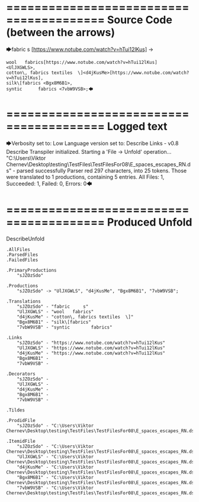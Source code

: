 ========================================
Source Code (between the arrows)
========================================

🡆fabric     s    <sJZOzSdo>[https://www.notube.com/watch?v=hTui12lKus]	->

	wool   fabrics[https://www.notube.com/watch?v=hTui12lKus]	<UlJXGWLS>,
	cotton\, fabrics textiles  \]<d4jKusMe>[https://www.notube.com/watch?v=hTui12lKus],
    silk\[fabrics <Bgx8M6B1>,
    syntic 		fabrics <7vbW9VSB>;🡄

========================================
Logged text
========================================

🡆Verbosity set to: Low
Language version set to: Describe Links - v0.8
Describe Transpiler initialized.
Starting a 'File -> Unfold' operation...
"C:\Users\Viktor Chernev\Desktop\testing\TestFiles\TestFilesFor08\E_spaces_escapes_RN.ds" - parsed successfully
Parser red 297 characters, into 25 tokens.
Those were translated to 1 productions, containing 5 entries.
All Files: 1, Succeeded: 1, Failed: 0, Errors: 0🡄

========================================
Produced Unfold
========================================

DescribeUnfold

    .AllFiles
    .ParsedFiles
    .FailedFiles

    .PrimaryProductions
        "sJZOzSdo" 

    .Productions
        "sJZOzSdo" -> "UlJXGWLS", "d4jKusMe", "Bgx8M6B1", "7vbW9VSB";

    .Translations
        "sJZOzSdo" - "fabric     s"
        "UlJXGWLS" - "wool   fabrics"
        "d4jKusMe" - "cotton\, fabrics textiles  \]"
        "Bgx8M6B1" - "silk\[fabrics"
        "7vbW9VSB" - "syntic 		fabrics"

    .Links
        "sJZOzSdo" - "https://www.notube.com/watch?v=hTui12lKus"
        "UlJXGWLS" - "https://www.notube.com/watch?v=hTui12lKus"
        "d4jKusMe" - "https://www.notube.com/watch?v=hTui12lKus"
        "Bgx8M6B1" - 
        "7vbW9VSB" - 

    .Decorators
        "sJZOzSdo" - 
        "UlJXGWLS" - 
        "d4jKusMe" - 
        "Bgx8M6B1" - 
        "7vbW9VSB" - 

    .Tildes

    .ProdidFile
        "sJZOzSdo" - "C:\Users\Viktor Chernev\Desktop\testing\TestFiles\TestFilesFor08\E_spaces_escapes_RN.ds"

    .ItemidFile
        "sJZOzSdo" - "C:\Users\Viktor Chernev\Desktop\testing\TestFiles\TestFilesFor08\E_spaces_escapes_RN.ds"
        "UlJXGWLS" - "C:\Users\Viktor Chernev\Desktop\testing\TestFiles\TestFilesFor08\E_spaces_escapes_RN.ds"
        "d4jKusMe" - "C:\Users\Viktor Chernev\Desktop\testing\TestFiles\TestFilesFor08\E_spaces_escapes_RN.ds"
        "Bgx8M6B1" - "C:\Users\Viktor Chernev\Desktop\testing\TestFiles\TestFilesFor08\E_spaces_escapes_RN.ds"
        "7vbW9VSB" - "C:\Users\Viktor Chernev\Desktop\testing\TestFiles\TestFilesFor08\E_spaces_escapes_RN.ds"

